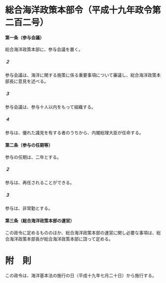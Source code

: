 # 総合海洋政策本部令（平成十九年政令第二百二号）
#### 第一条（参与会議）
総合海洋政策本部に、参与会議を置く。
##### ２
参与会議は、海洋に関する施策に係る重要事項について審議し、総合海洋政策本部長に意見を述べる。
##### ３
参与会議は、参与十人以内をもって組織する。
##### ４
参与は、優れた識見を有する者のうちから、内閣総理大臣が任命する。
#### 第二条（参与の任期等）
参与の任期は、二年とする。
##### ２
参与は、再任されることができる。
##### ３
参与は、非常勤とする。
#### 第三条（総合海洋政策本部の運営）
この政令に定めるもののほか、総合海洋政策本部の運営に関し必要な事項は、総合海洋政策本部長が総合海洋政策本部に諮って定める。
# 附　則
この政令は、海洋基本法の施行の日（平成十九年七月二十日）から施行する。
